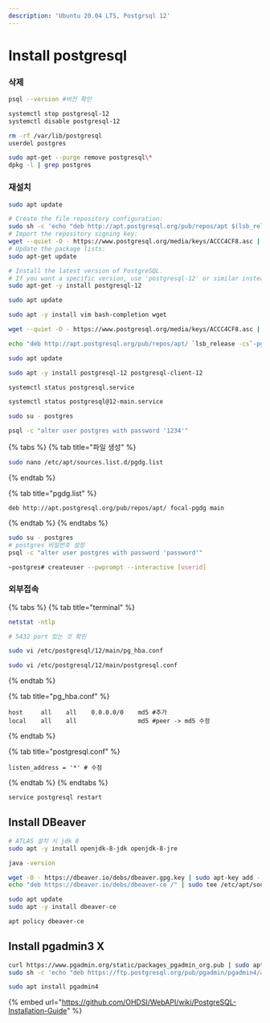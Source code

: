 ```yaml
---
description: 'Ubuntu 20.04 LTS, Postgrsql 12'
---
```


# Install postgresql

### 삭제 

```bash
psql --version #버전 확인

systemctl stop postgresql-12
systemctl disable postgresql-12 

rm -rf /var/lib/postgresql
userdel postgres

sudo apt-get --purge remove postgresql\*
dpkg -l | grep postgres
```

### 재설치

```bash
sudo apt update

# Create the file repository configuration:
sudo sh -c 'echo "deb http://apt.postgresql.org/pub/repos/apt $(lsb_release -cs)-pgdg main" > /etc/apt/sources.list.d/pgdg.list'
# Import the repository signing key:
wget --quiet -O - https://www.postgresql.org/media/keys/ACCC4CF8.asc | sudo apt-key add -
# Update the package lists:
sudo apt-get update

# Install the latest version of PostgreSQL.
# If you want a specific version, use 'postgresql-12' or similar instead of 'postgresql':
sudo apt-get -y install postgresql-12
```

```bash
sudo apt update

sudo apt -y install vim bash-completion wget

wget --quiet -O - https://www.postgresql.org/media/keys/ACCC4CF8.asc | sudo apt-key add -

echo "deb http://apt.postgresql.org/pub/repos/apt/ `lsb_release -cs`-pgdg main" |sudo tee  /etc/apt/sources.list.d/pgdg.list

sudo apt update

sudo apt -y install postgresql-12 postgresql-client-12

systemctl status postgresql.service

systemctl status postgresql@12-main.service

sudo su - postgres

psql -c "alter user postgres with password '1234'"
```

{% tabs %}
{% tab title="파일 생성" %}
```bash
sudo nano /etc/apt/sources.list.d/pgdg.list


```
{% endtab %}

{% tab title="pgdg.list" %}
```
deb http://apt.postgresql.org/pub/repos/apt/ focal-pgdg main
```
{% endtab %}
{% endtabs %}

```bash
sudo su - postgres
# postgres 비밀번호 설정 
psql -c "alter user postgres with password 'password'"

~postgres# createuser --pwprompt --interactive [userid]


```

### 외부접속

{% tabs %}
{% tab title="terminal" %}
```bash
netstat -ntlp

# 5432 port 있는 것 확인

sudo vi /etc/postgresql/12/main/pg_hba.conf

sudo vi /etc/postgresql/12/main/postgresql.conf
```
{% endtab %}

{% tab title="pg\_hba.conf" %}
```
host     all    all    0.0.0.0/0    md5 #추가
local    all    all                 md5 #peer -> md5 수정 
```
{% endtab %}

{% tab title="postgresql.conf" %}
```
listen_address = '*' # 수정 
```
{% endtab %}
{% endtabs %}

```bash
service postgresql restart
```

## Install DBeaver

```bash
# ATLAS 설치 시 jdk 8
sudo apt -y install openjdk-8-jdk openjdk-8-jre

java -version
```

```bash
wget -O - https://dbeaver.io/debs/dbeaver.gpg.key | sudo apt-key add -
echo "deb https://dbeaver.io/debs/dbeaver-ce /" | sudo tee /etc/apt/sources.list.d/dbeaver.list

sudo apt update
sudo apt -y install dbeaver-ce

apt policy dbeaver-ce
```

## Install pgadmin3 X

```bash
curl https://www.pgadmin.org/static/packages_pgadmin_org.pub | sudo apt-key add
sudo sh -c 'echo "deb https://ftp.postgresql.org/pub/pgadmin/pgadmin4/apt/$(lsb_release -cs) pgadmin4 main" > /etc/apt/sources.list.d/pgadmin4.list && apt update'

sudo apt install pgadmin4
```



{% embed url="https://github.com/OHDSI/WebAPI/wiki/PostgreSQL-Installation-Guide" %}





